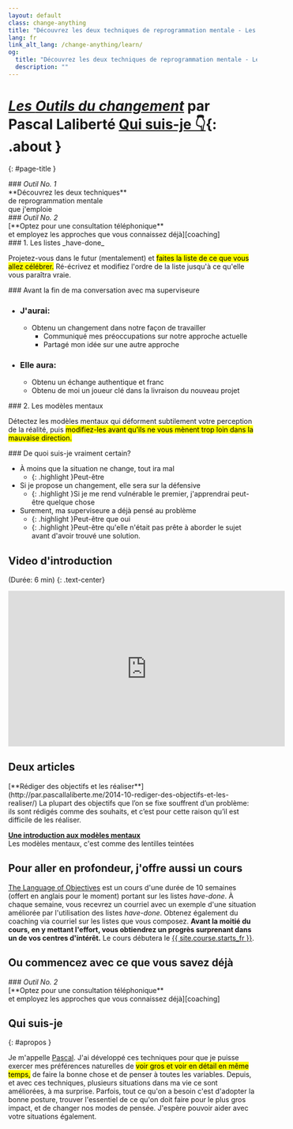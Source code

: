 ```yaml
---
layout: default
class: change-anything
title: "Découvrez les deux techniques de reprogrammation mentale - Les outils du changement"
lang: fr
link_alt_lang: /change-anything/learn/
og:
  title: "Découvrez les deux techniques de reprogrammation mentale - Les outils du changement"
  description: ""
---
```


# [<em><span class="the-kit">Les</span> <span class="name">Outils du changement</span></em>](/outils-du-changement/) <span class="tagline">par Pascal Laliberté [Qui suis-je 👇](#apropos){: .about }</span>
{: #page-title }

[decouvrir]: ../decouvrir/
[coaching]: ../coaching/
[course]: /language-of-objectives/

<div class="clearfix margin-top kit-options" markdown="1">
<div class="left active" markdown="1">
### <em class="kit-option-label">Outil No. 1</em><br> **Découvrez les deux techniques**<br> de reprogrammation mentale<br> que j'emploie
</div>

<div class="right" markdown="1">
### <em class="kit-option-label">Outil No. 2</em><br> [**Optez pour une consultation téléphonique**<br> et employez les approches que vous connaissez déjà][coaching]
</div>
</div>

<div class="clearfix" markdown="1">
<div class="left" markdown="1">
### 1. Les listes _have-done_

Projetez-vous dans le futur (mentalement) et <mark>faites la liste de ce que vous allez célébrer.</mark> Ré-écrivez et modifiez l'ordre de la liste jusqu'à ce qu'elle vous paraîtra vraie.

<div class="taskpaper" markdown="1">
### Avant la fin de ma conversation avec ma superviseure

* ### J'aurai:
  * Obtenu un changement dans notre façon de travailler
    * Communiqué mes préoccupations sur notre approche actuelle
    * Partagé mon idée sur une autre approche
* ### Elle aura:
  * Obtenu un échange authentique et franc
  * Obtenu de moi un joueur clé dans la livraison du nouveau projet
</div>

</div>

<div class="right" markdown="1">
### 2. Les modèles mentaux

Détectez les modèles mentaux qui déforment subtilement votre perception de la réalité, puis <mark>modifiez-les avant qu'ils ne vous mènent trop loin dans la mauvaise direction.</mark>

<div class="taskpaper" markdown="1">
### De quoi suis-je vraiment certain?

* À moins que la situation ne change, tout ira mal
  * {: .highlight }Peut-être
* Si je propose un changement, elle sera sur la défensive
  * {: .highlight }Si je me rend vulnérable le premier, j'apprendrai peut-être quelque chose
* Surement, ma superviseure a déjà pensé au problème
  * {: .highlight }Peut-être que oui
  * {: .highlight }Peut-être qu'elle n'était pas prête à aborder le sujet avant d'avoir trouvé une solution.
</div>

</div>

</div>

## Video d'introduction

(Durée: 6 min)
{: .text-center}

<iframe width="560" height="315" src="https://www.youtube.com/embed/_jv0OLNJv64" frameborder="0" gesture="media" allow="encrypted-media" allowfullscreen></iframe>

## Deux articles

<div markdown="1" class="text-center">
[**Rédiger des objectifs et les réaliser**](http://par.pascallaliberte.me/2014-10-rediger-des-objectifs-et-les-realiser/)  
La plupart des objectifs que l’on se fixe souffrent d’un problème: ils sont rédigés comme des souhaits, et c’est pour cette raison qu’il est difficile de les réaliser.

[**Une introduction aux modèles mentaux**](https://medium.com/@pascallaliberte/install-those-resolutions-962f7b52ac3b)  
Les modèles mentaux, c'est comme des lentilles teintées

</div>

## Pour aller en profondeur, j'offre aussi un cours

[The Language of Objectives][course] est un cours d'une durée de 10 semaines (offert en anglais pour le moment) portant sur les listes _have-done_. À chaque semaine, vous recevrez un courriel avec un exemple d'une situation améliorée par l'utilisation des listes _have-done_. Obtenez également du coaching via courriel sur les listes que vous composez. **Avant la moitié du cours, en y mettant l'effort, vous obtiendrez un progrès surprenant dans un de vos centres d'intérêt.** Le cours débutera le [{{ site.course.starts_fr }}][course].

## Ou commencez avec ce que vous savez déjà

<div class="clearfix margin-top kit-options" markdown="1">
<div class="" markdown="1">
### <em class="kit-option-label">Outil No. 2</em><br> [**Optez pour une consultation téléphonique**<br> et employez les approches que vous connaissez déjà][coaching]
</div>
</div>

## Qui suis-je
{: #apropos }

Je m'appelle [Pascal](/). J'ai développé ces techniques pour que je puisse exercer mes préférences naturelles de <mark>voir gros et voir en détail en même temps,</mark> de faire la bonne chose et de penser à toutes les variables. Depuis, et avec ces techniques, plusieurs situations dans ma vie ce sont améliorées, à ma surprise. Parfois, tout ce qu'on a besoin c'est d'adopter la bonne posture, trouver l'essentiel de ce qu'on doit faire pour le plus gros impact, et de changer nos modes de pensée. J'espère pouvoir aider avec votre situations également.